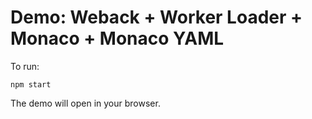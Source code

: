 # Demo: Weback + Worker Loader + Monaco + Monaco YAML

To run:

```
npm start
```

The demo will open in your browser.
